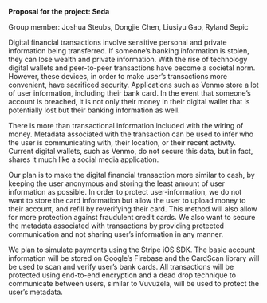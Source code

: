 **Proposal for the project: Seda**

Group member: Joshua Steubs, Dongjie Chen, Liusiyu Gao, Ryland Sepic

Digital financial transactions involve sensitive personal and private information being transferred. If someone’s banking information is stolen, they can lose wealth and private information. With the rise of technology digital wallets and peer-to-peer transactions have become a societal norm. However, these devices, in order to make user’s transactions more convenient, have sacrificed security. Applications such as Venmo store a lot of user information, including their bank card. In the event that someone’s account is breached, it is not only their money in their digital wallet that is potentially lost but their banking information as well. 

There is more than transactional information included with the wiring of money. Metadata associated with the transaction can be used to infer who the user is communicating with, their location, or their recent activity. Current digital wallets, such as Venmo, do not secure this data, but in fact, shares it much like a social media application.

Our plan is to make the digital financial transaction more similar to cash, by keeping the user anonymous and storing the least amount of user information as possible. In order to protect user-information, we do not want to store the card information but allow the user to upload money to their account, and refill by reverifying their card. This method will also allow for more protection against fraudulent credit cards. We also want to secure the metadata associated with transactions by providing protected communication and not sharing user’s information in any manner. 

We plan to simulate payments using the Stripe iOS SDK. The basic account information will be stored on Google’s Firebase and the CardScan library will be used to scan and verify user’s bank cards. All transactions will be protected using end-to-end encryption and a dead drop technique to communicate between users, similar to Vuvuzela, will be used to protect the user’s metadata. 
